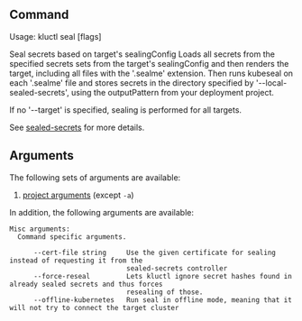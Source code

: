 <!-- This comment is uncommented when auto-synced to www-kluctl.io

---
title: "seal"
linkTitle: "seal"
weight: 10
description: >
    seal command
---
-->

## Command
<!-- BEGIN SECTION "seal" "Usage" false -->
Usage: kluctl seal [flags]

Seal secrets based on target's sealingConfig
Loads all secrets from the specified secrets sets from the target's sealingConfig and
then renders the target, including all files with the '.sealme' extension. Then runs
kubeseal on each '.sealme' file and stores secrets in the directory specified by
'--local-sealed-secrets', using the outputPattern from your deployment project.

If no '--target' is specified, sealing is performed for all targets.

<!-- END SECTION -->

See [sealed-secrets](../sealed-secrets) for more details.

## Arguments
The following sets of arguments are available:
1. [project arguments](./common-arguments#project-arguments) (except `-a`)

In addition, the following arguments are available:
<!-- BEGIN SECTION "seal" "Misc arguments" true -->
```
Misc arguments:
  Command specific arguments.

      --cert-file string     Use the given certificate for sealing instead of requesting it from the
                             sealed-secrets controller
      --force-reseal         Lets kluctl ignore secret hashes found in already sealed secrets and thus forces
                             resealing of those.
      --offline-kubernetes   Run seal in offline mode, meaning that it will not try to connect the target cluster

```
<!-- END SECTION -->
